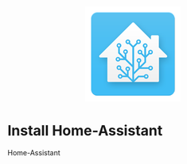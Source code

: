 <p align="center">
  <img src="img/hass.png"> </image>
</p>


# Install Home-Assistant

Home-Assistant
